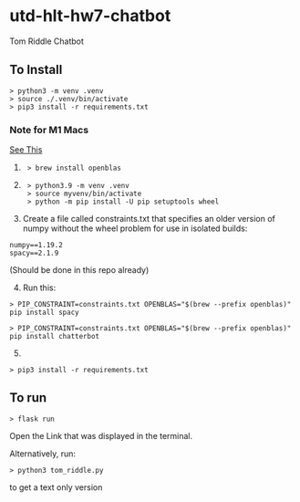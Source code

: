 # utd-hlt-hw7-chatbot
Tom Riddle Chatbot


## To Install
```shell 
> python3 -m venv .venv
> source ./.venv/bin/activate
> pip3 install -r requirements.txt
```

### Note for M1 Macs  
[See This](https://github.com/explosion/spaCy/issues/7962)

1. ```shell 
    > brew install openblas
    ```
2. ```shell
    > python3.9 -m venv .venv
    > source myvenv/bin/activate
    > python -m pip install -U pip setuptools wheel
    ```
3. Create a file called constraints.txt that specifies an older version of numpy without the wheel problem for use in isolated builds:
```
numpy==1.19.2
spacy==2.1.9
```
(Should be done in this repo already)

4. Run this:  
```shell
> PIP_CONSTRAINT=constraints.txt OPENBLAS="$(brew --prefix openblas)" pip install spacy
```  
```shell
> PIP_CONSTRAINT=constraints.txt OPENBLAS="$(brew --prefix openblas)" pip install chatterbot
```

5. 
```shell 
> pip3 install -r requirements.txt
```

## To run
```shell
> flask run 
```
Open the Link that was displayed in the terminal.  
  
Alternatively, run:
```shell
> python3 tom_riddle.py 
```
to get a text only version

  
